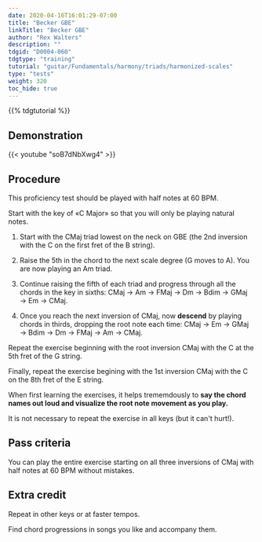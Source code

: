 ```yaml
---
date: 2020-04-16T16:01:29-07:00
title: "Becker GBE"
linkTitle: "Becker GBE"
author: "Rex Walters"
description: ""
tdgid: "D0004-060"
tdgtype: "training"
tutorial: "guitar/Fundamentals/harmony/triads/harmonized-scales"
type: "tests"
weight: 320
toc_hide: true
---
```


{{% tdgtutorial %}}

## Demonstration

{{< youtube "soB7dNbXwg4" >}}

## Procedure

This proficiency test should be played with half notes at 60 BPM.

Start with the key of &laquo;C Major&raquo; so that you will only be playing natural notes.

1. Start with the CMaj triad lowest on the neck on GBE (the 2nd inversion with the C on the first fret of the B string).

2. Raise the 5th in the chord to the next scale degree (G moves to A). You are now playing an Am triad.

3. Continue raising the fifth of each triad and progress through all the chords in the key in sixths: CMaj &rarr; Am &rarr; FMaj &rarr; Dm &rarr; Bdim &rarr; GMaj &rarr; Em &rarr; CMaj.

4. Once you reach the next inversion of CMaj, now **descend** by playing chords in thirds, dropping the root note each time: CMaj &rarr; Em &rarr; GMaj &rarr; Bdim &rarr; Dm &rarr; FMaj &rarr; Am &rarr; CMaj.

Repeat the exercise beginning with the root inversion CMaj with the C at the 5th fret of the G string.

Finally, repeat the exercise begining with the 1st inversion CMaj with the C on the 8th fret of the E string.

When first learning the exercises, it helps trememdously to **say the chord names out loud and visualize the root note movement as you play.**

It is not necessary to repeat the exercise in all keys (but it can't hurt!).

## Pass criteria

You can play the entire exercise starting on all three inversions of CMaj with half notes at 60 BPM without mistakes.

## Extra credit

Repeat in other keys or at faster tempos.

Find chord progressions in songs you like and accompany them.
